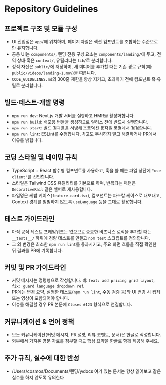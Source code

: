 # Repository Guidelines

## 프로젝트 구조 및 모듈 구성
- UI 진입점은 `app/`에 위치하며, 페이지 파일은 섹션 컴포넌트를 조합하는 수준으로만 유지합니다.
- 공용 UI는 `components/`, 랜딩 전용 구성 요소는 `components/landing/`에 두고, 전역 상태·훅은 `context/`, 유틸리티는 `lib/`로 분리합니다.
- 정적 자산은 `public/`에 저장하며, 새 미디어를 추가할 때는 기존 경로 규칙(예: `public/videos/landing-1.mov`)을 따릅니다.
- `CODE_GUIDELINES.md`의 300줄 제한을 항상 지키고, 초과하기 전에 컴포넌트·훅·유틸로 분리합니다.

## 빌드·테스트·개발 명령
- `npm run dev`: Next.js 개발 서버를 실행하고 HMR을 활성화합니다.
- `npm run build`: 배포용 번들을 생성하므로 릴리스 전에 반드시 실행합니다.
- `npm run start`: 빌드 결과물을 서빙해 프로덕션 동작을 로컬에서 점검합니다.
- `npm run lint`: ESLint를 수행합니다. 경고도 무시하지 말고 해결하거나 PR에서 이유를 밝힙니다.

## 코딩 스타일 및 네이밍 규칙
- TypeScript + React 함수형 컴포넌트를 사용하고, 훅을 쓸 때는 파일 상단에 `"use client"`를 선언합니다.
- 스타일은 Tailwind CSS 유틸리티를 기본으로 하며, 반복되는 패턴은 `DecorativeRail` 같은 헬퍼로 재사용합니다.
- 파일명은 케밥 케이스(`feature-card.tsx`), 컴포넌트는 파스칼 케이스로 내보내고, Context 경계를 침범하지 않도록 `useLanguage` 등을 그대로 활용합니다.

## 테스트 가이드라인
- 아직 공식 테스트 프레임워크는 없으므로 중요한 비즈니스 로직을 추가할 때는 `__tests__/` 하위에 경량 테스트를 만들고 `npm test` 스크립트를 정의합니다.
- 그 외 변경은 최소한 `npm run lint`를 통과시키고, 주요 화면 흐름을 직접 확인한 뒤 결과를 PR에 기록합니다.

## 커밋 및 PR 가이드라인
- 커밋 메시지는 명령형으로 작성합니다. 예: `feat: add pricing grid layout`, `fix: guard language dropdown ref`.
- PR에는 변경 요약, 실행한 테스트(`npm run lint`, 수동 검증 등)와 UI 변경 시 캡처 또는 영상이 포함되어야 합니다.
- 이슈를 해결할 경우 PR 본문에 `Closes #123` 형식으로 연결합니다.

## 커뮤니케이션 & 언어 정책
- 모든 커뮤니케이션(커밋 메시지, PR 설명, 리뷰 코멘트, 문서)은 한글로 작성합니다.
- 외부에서 가져온 영문 자료를 첨부할 때도 핵심 요약을 한글로 함께 제공해 주세요.

## 추가 규칙, 실수에 대한 반성
- /Users/cosmos/Documents/랜딩/y/docs 여기 있는 문서는 항상 읽어보고 같은 실수를 하지 않도록 유의한다